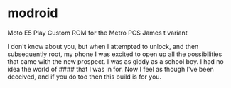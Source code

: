 # modroid
Moto E5 Play Custom ROM for the Metro PCS James t variant

I don't know about you, but when I attempted to unlock, and then subsequently root, my phone I was excited to open up all the possibilities that came with the new prospect. I was as giddy as a school boy. I had no idea the world of #### that I was in for. Now I feel as though I've been deceived, and if you do too then this build is for you. 
